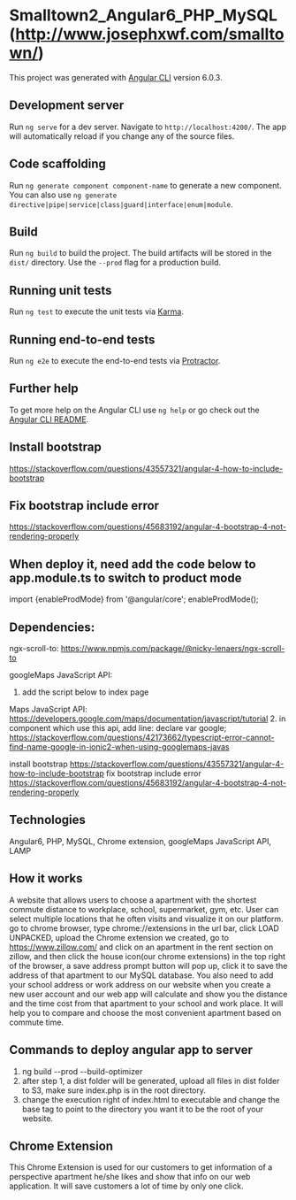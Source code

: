 # Smalltown2_Angular6_PHP_MySQL  (http://www.josephxwf.com/smalltown/)

This project was generated with [Angular CLI](https://github.com/angular/angular-cli) version 6.0.3.

## Development server

Run `ng serve` for a dev server. Navigate to `http://localhost:4200/`. The app will automatically reload if you change any of the source files.

## Code scaffolding

Run `ng generate component component-name` to generate a new component. You can also use `ng generate directive|pipe|service|class|guard|interface|enum|module`.

## Build

Run `ng build` to build the project. The build artifacts will be stored in the `dist/` directory. Use the `--prod` flag for a production build.

## Running unit tests

Run `ng test` to execute the unit tests via [Karma](https://karma-runner.github.io).

## Running end-to-end tests

Run `ng e2e` to execute the end-to-end tests via [Protractor](http://www.protractortest.org/).

## Further help

To get more help on the Angular CLI use `ng help` or go check out the [Angular CLI README](https://github.com/angular/angular-cli/blob/master/README.md).


## Install bootstrap
https://stackoverflow.com/questions/43557321/angular-4-how-to-include-bootstrap

## Fix bootstrap include error
https://stackoverflow.com/questions/45683192/angular-4-bootstrap-4-not-rendering-properly


## When deploy it, need add the code below to app.module.ts to switch to product mode

import {enableProdMode} from '@angular/core';
enableProdMode();


## Dependencies:
ngx-scroll-to:
https://www.npmjs.com/package/@nicky-lenaers/ngx-scroll-to

googleMaps JavaScript API:

1. add the script below to index page
<script type="text/javascript" src="//maps.googleapis.com/maps/api/js?key=AIzaSyAeSvY7QHVsmknYveEWBjWv3ZrPcGfnBr4"></script>

Maps JavaScript API:
https://developers.google.com/maps/documentation/javascript/tutorial
2. in component which use this api, add line:
   declare var google; https://stackoverflow.com/questions/42173662/typescript-error-cannot-find-name-google-in-ionic2-when-using-googlemaps-javas

install bootstrap
   https://stackoverflow.com/questions/43557321/angular-4-how-to-include-bootstrap
fix bootstrap include error
   https://stackoverflow.com/questions/45683192/angular-4-bootstrap-4-not-rendering-properly

## Technologies

   Angular6, PHP, MySQL, Chrome extension, googleMaps JavaScript API, LAMP

## How it works
   A website that allows users to choose a apartment with the shortest commute distance to workplace, school, supermarket, gym, etc. User can select multiple locations that he often visits and visualize it on our platform. go to chrome browser, type chrome://extensions in the url bar, click LOAD UNPACKED, upload the Chrome extension we created, go to https://www.zillow.com/ and click on an apartment in the rent section on zillow, and then click the house icon(our chrome extensions) in the top right of the browser, a save address prompt button will pop up, click it to save the address of that apartment to our MySQL database. You also need to add your school address or work address on our website when you create a new user account and our web app will calculate and show you the distance and the time cost from that apartment to your school and work place. It will help you to compare and choose the most convenient apartment based on commute time.

## Commands to deploy angular app to server
   1. ng build --prod --build-optimizer
   2. after step 1, a dist folder will be generated, upload all files in dist folder to S3, make sure index.php is in the root directory.
   3. change the execution right of index.html to executable and change the base tag to point to the directory you want it to be the root of your website.

## Chrome Extension
This Chrome Extension is used for our customers to get information of a perspective apartment he/she likes and show that info on our web application. It will save customers a lot of time by only one click.

